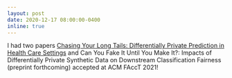 ```yaml
---
layout: post
date: 2020-12-17 08:00:00-0400
inline: true
---
```


I had two papers [Chasing Your Long Tails: Differentially Private Prediction in Health Care Settings](https://arxiv.org/abs/2010.06667) and Can You Fake It Until You Make It?: Impacts of Differentially Private Synthetic Data on Downstream Classification Fairness (preprint forthcoming) accepted at ACM FAccT 2021!
